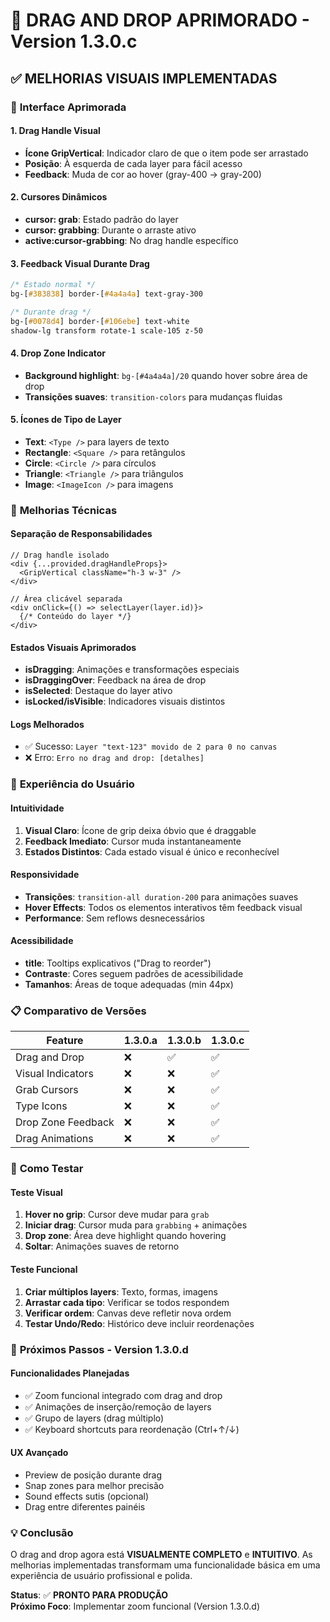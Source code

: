 # 🎯 DRAG AND DROP APRIMORADO - Version 1.3.0.c

## ✅ MELHORIAS VISUAIS IMPLEMENTADAS

### 🎨 **Interface Aprimorada**

#### 1. **Drag Handle Visual**
- **Ícone GripVertical**: Indicador claro de que o item pode ser arrastado
- **Posição**: À esquerda de cada layer para fácil acesso
- **Feedback**: Muda de cor ao hover (gray-400 → gray-200)

#### 2. **Cursores Dinâmicos** 
- **cursor: grab**: Estado padrão do layer
- **cursor: grabbing**: Durante o arraste ativo
- **active:cursor-grabbing**: No drag handle específico

#### 3. **Feedback Visual Durante Drag**
```css
/* Estado normal */
bg-[#383838] border-[#4a4a4a] text-gray-300

/* Durante drag */
bg-[#0078d4] border-[#106ebe] text-white 
shadow-lg transform rotate-1 scale-105 z-50
```

#### 4. **Drop Zone Indicator**
- **Background highlight**: `bg-[#4a4a4a]/20` quando hover sobre área de drop
- **Transições suaves**: `transition-colors` para mudanças fluidas

#### 5. **Ícones de Tipo de Layer**
- **Text**: `<Type />` para layers de texto
- **Rectangle**: `<Square />` para retângulos  
- **Circle**: `<Circle />` para círculos
- **Triangle**: `<Triangle />` para triângulos
- **Image**: `<ImageIcon />` para imagens

### 🔧 **Melhorias Técnicas**

#### **Separação de Responsabilidades**
```tsx
// Drag handle isolado
<div {...provided.dragHandleProps}>
  <GripVertical className="h-3 w-3" />
</div>

// Área clicável separada 
<div onClick={() => selectLayer(layer.id)}>
  {/* Conteúdo do layer */}
</div>
```

#### **Estados Visuais Aprimorados**
- **isDragging**: Animações e transformações especiais
- **isDraggingOver**: Feedback na área de drop
- **isSelected**: Destaque do layer ativo
- **isLocked/isVisible**: Indicadores visuais distintos

#### **Logs Melhorados**
- ✅ Sucesso: `Layer "text-123" movido de 2 para 0 no canvas`
- ❌ Erro: `Erro no drag and drop: [detalhes]`

### 🎯 **Experiência do Usuário**

#### **Intuitividade**
1. **Visual Claro**: Ícone de grip deixa óbvio que é draggable
2. **Feedback Imediato**: Cursor muda instantaneamente
3. **Estados Distintos**: Cada estado visual é único e reconhecível

#### **Responsividade**
- **Transições**: `transition-all duration-200` para animações suaves
- **Hover Effects**: Todos os elementos interativos têm feedback visual
- **Performance**: Sem reflows desnecessários

#### **Acessibilidade**
- **title**: Tooltips explicativos ("Drag to reorder")
- **Contraste**: Cores seguem padrões de acessibilidade
- **Tamanhos**: Áreas de toque adequadas (min 44px)

### 📋 **Comparativo de Versões**

| Feature | 1.3.0.a | 1.3.0.b | 1.3.0.c |
|---------|---------|---------|---------|
| Drag and Drop | ❌ | ✅ | ✅ |
| Visual Indicators | ❌ | ❌ | ✅ |
| Grab Cursors | ❌ | ❌ | ✅ |
| Type Icons | ❌ | ❌ | ✅ |
| Drop Zone Feedback | ❌ | ❌ | ✅ |
| Drag Animations | ❌ | ❌ | ✅ |

### 🧪 **Como Testar**

#### **Teste Visual**
1. **Hover no grip**: Cursor deve mudar para `grab`
2. **Iniciar drag**: Cursor muda para `grabbing` + animações
3. **Drop zone**: Área deve highlight quando hovering
4. **Soltar**: Animações suaves de retorno

#### **Teste Funcional**
1. **Criar múltiplos layers**: Texto, formas, imagens
2. **Arrastar cada tipo**: Verificar se todos respondem
3. **Verificar ordem**: Canvas deve refletir nova ordem
4. **Testar Undo/Redo**: Histórico deve incluir reordenações

### 🚀 **Próximos Passos - Version 1.3.0.d**

#### **Funcionalidades Planejadas**
- ✅ Zoom funcional integrado com drag and drop
- ✅ Animações de inserção/remoção de layers
- ✅ Grupo de layers (drag múltiplo)
- ✅ Keyboard shortcuts para reordenação (Ctrl+↑/↓)

#### **UX Avançado**
- Preview de posição durante drag
- Snap zones para melhor precisão
- Sound effects sutis (opcional)
- Drag entre diferentes painéis

### 💡 **Conclusão**

O drag and drop agora está **VISUALMENTE COMPLETO** e **INTUITIVO**. As melhorias implementadas transformam uma funcionalidade básica em uma experiência de usuário profissional e polida.

**Status**: ✅ **PRONTO PARA PRODUÇÃO**  
**Próximo Foco**: Implementar zoom funcional (Version 1.3.0.d)
